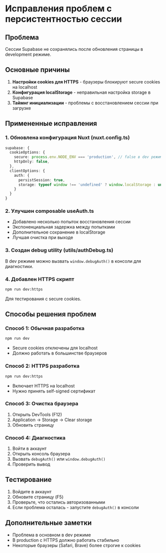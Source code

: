 # Исправления проблем с персистентностью сессии

## Проблема
Сессии Supabase не сохранялись после обновления страницы в development режиме.

## Основные причины
1. **Настройки cookies для HTTPS** - браузеры блокируют secure cookies на localhost
2. **Конфигурация localStorage** - неправильная настройка storage в Supabase
3. **Таймнг инициализации** - проблемы с восстановлением сессии при загрузке

## Примененные исправления

### 1. Обновлена конфигурация Nuxt (nuxt.config.ts)
```typescript
supabase: {
  cookieOptions: {
    secure: process.env.NODE_ENV === 'production', // false в dev режиме
    httpOnly: false,
  },
  clientOptions: {
    auth: {
      persistSession: true,
      storage: typeof window !== 'undefined' ? window.localStorage : undefined,
    }
  }
}
```

### 2. Улучшен composable useAuth.ts
- Добавлено несколько попыток восстановления сессии
- Экспоненциальная задержка между попытками
- Дополнительное сохранение в localStorage
- Лучшая очистка при выходе

### 3. Создан debug utility (utils/authDebug.ts)
В dev режиме можно вызвать `window.debugAuth()` в консоли для диагностики.

### 4. Добавлен HTTPS скрипт
```bash
npm run dev:https
```
Для тестирования с secure cookies.

## Способы решения проблем

### Способ 1: Обычная разработка
```bash
npm run dev
```
- Secure cookies отключены для localhost
- Должно работать в большинстве браузеров

### Способ 2: HTTPS разработка
```bash
npm run dev:https
```
- Включает HTTPS на localhost
- Нужно принять self-signed сертификат

### Способ 3: Очистка браузера
1. Открыть DevTools (F12)
2. Application → Storage → Clear storage
3. Обновить страницу

### Способ 4: Диагностика
1. Войти в аккаунт
2. Открыть консоль браузера
3. Вызвать `debugAuth()` или `window.debugAuth()`
4. Проверить вывод

## Тестирование
1. Войдите в аккаунт
2. Обновите страницу (F5)
3. Проверьте, что остались авторизованными
4. Если проблема осталась - запустите `debugAuth()` в консоли

## Дополнительные заметки
- Проблема в основном в dev режиме
- В production с HTTPS должно работать стабильно
- Некоторые браузеры (Safari, Brave) более строгие к cookies 